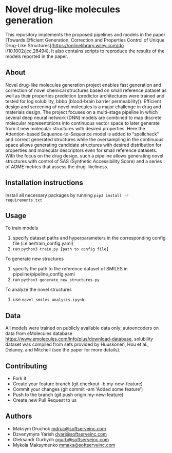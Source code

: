 # Novel drug-like molecules generation

This repository implements the proposed pipelines and models in the paper [Towards Efficient Generation, Correction and Properties Control of Unique Drug-Like Structures](https://onlinelibrary.wiley.com/do
i/10.1002/jcc.26494). It also contains scripts to reproduce the results of the models reported in the paper.

## About

Novel drug-like molecules generation project enables fast generation and correction of novel chemical structures based on small reference dataset as well as
their properties prediction (predictor architectures were trained and tested for log solubility, bbbp (blood-brain barrier permeability)).
Efficient design and screening of novel molecules is a major challenge in drug and materials design. The project focuses on a multi-stage pipeline in which several deep neural network (DNN) models are combined to map discrete molecular representations into continuous vector space to later generate from it new molecular structures with desired properties. Here the Attention-based Sequence-to-Sequence model is added to “spellcheck” and correct generated structures while the oversampling in the continuous space allows generating candidate structures with desired distribution for properties and molecular descriptors even for small reference datasets. With the focus on the drug design, such a pipeline allows generating novel structures with control of SAS (Synthetic Accessibility Score) and a series of ADME metrics that assess the drug-likeliness.

## Installation instructions

Install all necessary packages by running ``` pip3 install -r requirements.txt ```

## Usage

To train models

1. specify dataset paths and hyperparameters in the corresponding config file (i.e ae/train_config.yaml)
2. run ```python3 train.py [path to config file] ```

To generate new structures

1. specify the path to the reference dataset of SMILES in pipeline/pipeline_config.yaml
2. run ```python3 generate_new_structures.py```

To analyze the novel structures

1. use ```novel_smiles_analysis.ipynb```

## Data

All models were trained on publicly available data only: autoencoders on data from eMolecules database https://www.emolecules.com/info/plus/download-database, solubility dataset was compiled from sets provided by Huuskonen, Hou et al., Delaney, and Mitchell (see the paper for more details). 

## Contributing

- Fork it
- Create your feature branch (git checkout -b my-new-feature)
- Commit your changes (git commit -am 'Added some feature')
- Push to the branch (git push origin my-new-feature)
- Create new Pull Request to us

## Authors

- Maksym Druchok mdruc@softserveinc.com
- Dzvenymyra Yarish dyari@softserveinc.com
- Oleksandr Gurbych ogurb@softserveinc.com
- Mykola Maksymenko mmaks@softserveinc.com
